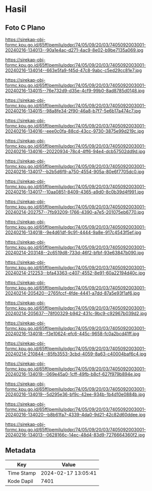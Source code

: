# Hasil

## Foto C Plano

https://sirekap-obj-formc.kpu.go.id/65ff/pemilu/pdpr/74/05/09/20/03/7405092003001-20240216-134013--90a1e4ac-d271-4ac9-8e02-b9be7135a069.jpg

https://sirekap-obj-formc.kpu.go.id/65ff/pemilu/pdpr/74/05/09/20/03/7405092003001-20240216-134014--663e5fa9-f45d-47c8-9abc-c5ed29cc81e7.jpg

https://sirekap-obj-formc.kpu.go.id/65ff/pemilu/pdpr/74/05/09/20/03/7405092003001-20240216-134015--76e732d9-d35e-4cf9-99b0-8ad8785d0148.jpg

https://sirekap-obj-formc.kpu.go.id/65ff/pemilu/pdpr/74/05/09/20/03/7405092003001-20240216-134015--98a8fe34-2f90-46a8-b7f7-5e6b17a474c7.jpg

https://sirekap-obj-formc.kpu.go.id/65ff/pemilu/pdpr/74/05/09/20/03/7405092003001-20240216-134016--eee0c0fa-88cd-43cc-9730-3875e99d219c.jpg

https://sirekap-obj-formc.kpu.go.id/65ff/pemilu/pdpr/74/05/09/20/03/7405092003001-20240216-134016--20220934-78c4-4ff6-94e4-dcb57502dd9d.jpg

https://sirekap-obj-formc.kpu.go.id/65ff/pemilu/pdpr/74/05/09/20/03/7405092003001-20240216-134017--b2b5d6f9-a750-4554-905a-80e6f7705dc0.jpg

https://sirekap-obj-formc.kpu.go.id/65ff/pemilu/pdpr/74/05/09/20/03/7405092003001-20240216-134017--10aa0851-8409-4365-a9d0-8c0b39d4f991.jpg

https://sirekap-obj-formc.kpu.go.id/65ff/pemilu/pdpr/74/05/09/20/03/7405092003001-20240214-202757--7fb93209-1766-4390-a7e5-201075eb6770.jpg

https://sirekap-obj-formc.kpu.go.id/65ff/pemilu/pdpr/74/05/09/20/03/7405092003001-20240216-134018--9e4d61df-9c91-4444-9a8e-917c4543f5ef.jpg

https://sirekap-obj-formc.kpu.go.id/65ff/pemilu/pdpr/74/05/09/20/03/7405092003001-20240214-203148--2c6519d8-733d-46f2-bfbf-93e63847b090.jpg

https://sirekap-obj-formc.kpu.go.id/65ff/pemilu/pdpr/74/05/09/20/03/7405092003001-20240214-212253--bfa43363-c407-4552-8e91-60a22194d40c.jpg

https://sirekap-obj-formc.kpu.go.id/65ff/pemilu/pdpr/74/05/09/20/03/7405092003001-20240214-205420--2765fccf-4fde-4441-a7dd-87a5e93f1af6.jpg

https://sirekap-obj-formc.kpu.go.id/65ff/pemilu/pdpr/74/05/09/20/03/7405092003001-20240214-205637--78f00329-b942-431c-9bc9-c92967b039d2.jpg

https://sirekap-obj-formc.kpu.go.id/65ff/pemilu/pdpr/74/05/09/20/03/7405092003001-20240216-134018--f3e10624-efc6-445c-9658-fc0a2bcd41ff.jpg

https://sirekap-obj-formc.kpu.go.id/65ff/pemilu/pdpr/74/05/09/20/03/7405092003001-20240214-210844--85fb3553-3cbd-4059-8a63-c40004baf6c4.jpg

https://sirekap-obj-formc.kpu.go.id/65ff/pemilu/pdpr/74/05/09/20/03/7405092003001-20240216-134019--069e45a0-1cff-49fb-b8cf-627f979b894e.jpg

https://sirekap-obj-formc.kpu.go.id/65ff/pemilu/pdpr/74/05/09/20/03/7405092003001-20240216-134019--5d295e36-bf9c-42ee-934b-1b4d10e0884b.jpg

https://sirekap-obj-formc.kpu.go.id/65ff/pemilu/pdpr/74/05/09/20/03/7405092003001-20240216-134020--b8b61fa7-4339-4da0-9d21-42c82d60ddee.jpg

https://sirekap-obj-formc.kpu.go.id/65ff/pemilu/pdpr/74/05/09/20/03/7405092003001-20240216-134013--0628166c-14ec-48d4-83d9-7276664360f2.jpg


## Metadata

| Key        | Value               |
| ---------- | ------------------- |
| Time Stamp | 2024-02-17 13:05:41 |
| Kode Dapil | 7401                |



